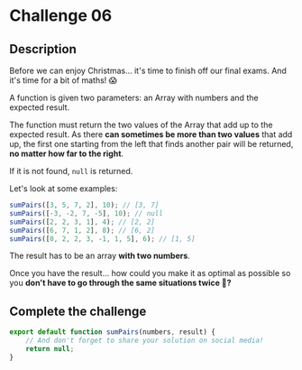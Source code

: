 # Challenge 06

## Description

Before we can enjoy Christmas... it's time to finish off our final exams. And it's time for a bit of maths! 😱

A function is given two parameters: an Array with numbers and the expected result.

The function must return the two values of the Array that add up to the expected result. As there **can sometimes be more than two values** that add up, the first one starting from the left that finds another pair will be returned, **no matter how far to the right**.

If it is not found, `null` is returned.

Let's look at some examples:

```javascript
sumPairs([3, 5, 7, 2], 10); // [3, 7]
sumPairs([-3, -2, 7, -5], 10); // null
sumPairs([2, 2, 3, 1], 4); // [2, 2]
sumPairs([6, 7, 1, 2], 8); // [6, 2]
sumPairs([0, 2, 2, 3, -1, 1, 5], 6); // [1, 5]
```

The result has to be an array **with two numbers**.

Once you have the result... how could you make it as optimal as possible so you **don't have to go through the same situations twice 🤔?**

## Complete the challenge

```javascript
export default function sumPairs(numbers, result) {
	// And don't forget to share your solution on social media!
	return null;
}
```
